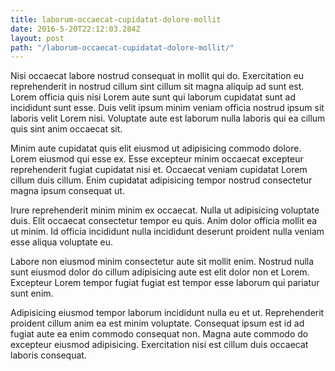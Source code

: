 ```yaml
---
title: laborum-occaecat-cupidatat-dolore-mollit
date: 2016-5-20T22:12:03.284Z
layout: post
path: "/laborum-occaecat-cupidatat-dolore-mollit/"
---
```


Nisi occaecat labore nostrud consequat in mollit qui do. Exercitation eu reprehenderit in nostrud cillum sint cillum sit magna aliquip ad sunt est. Lorem officia quis nisi Lorem aute sunt qui laborum cupidatat sunt ad incididunt sunt esse. Duis velit ipsum minim veniam officia nostrud ipsum sit laboris velit Lorem nisi. Voluptate aute est laborum nulla laboris qui ea cillum quis sint anim occaecat sit.

Minim aute cupidatat quis elit eiusmod ut adipisicing commodo dolore. Lorem eiusmod qui esse ex. Esse excepteur minim occaecat excepteur reprehenderit fugiat cupidatat nisi et. Occaecat veniam cupidatat Lorem cillum duis cillum. Enim cupidatat adipisicing tempor nostrud consectetur magna ipsum consequat ut.

Irure reprehenderit minim minim ex occaecat. Nulla ut adipisicing voluptate duis. Elit occaecat consectetur tempor eu quis. Anim dolor officia mollit ea ut minim. Id officia incididunt nulla incididunt deserunt proident nulla veniam esse aliqua voluptate eu.

Labore non eiusmod minim consectetur aute sit mollit enim. Nostrud nulla sunt eiusmod dolor do cillum adipisicing aute est elit dolor non et Lorem. Excepteur Lorem tempor fugiat fugiat est tempor esse laborum qui pariatur sunt enim.

Adipisicing eiusmod tempor laborum incididunt nulla eu et ut. Reprehenderit proident cillum anim ea est minim voluptate. Consequat ipsum est id ad fugiat aute ea enim commodo consequat non. Magna aute commodo do excepteur eiusmod adipisicing. Exercitation nisi est cillum duis occaecat laboris consequat.